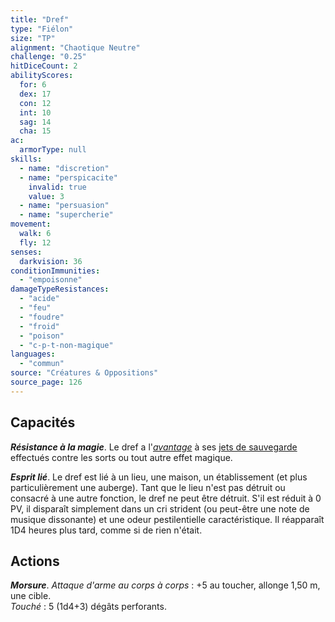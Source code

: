 ```yaml
---
title: "Dref"
type: "Fiélon"
size: "TP"
alignment: "Chaotique Neutre"
challenge: "0.25"
hitDiceCount: 2
abilityScores:
  for: 6
  dex: 17
  con: 12
  int: 10
  sag: 14
  cha: 15
ac:
  armorType: null
skills:
  - name: "discretion"
  - name: "perspicacite"
    invalid: true
    value: 3
  - name: "persuasion"
  - name: "supercherie"
movement:
  walk: 6
  fly: 12
senses:
  darkvision: 36
conditionImmunities:
  - "empoisonne"
damageTypeResistances:
  - "acide"
  - "feu"
  - "foudre"
  - "froid"
  - "poison"
  - "c-p-t-non-magique"
languages:
  - "commun"
source: "Créatures & Oppositions"
source_page: 126
---
```

## Capacités
_**Résistance à la magie**_. Le dref a l'[_avantage_](/utiliser-les-caracteristiques/#avantage-et-desavantage) à ses [jets de sauvegarde](/utiliser-les-caracteristiques/#jets-de-sauvegarde) effectués contre les sorts ou tout autre effet magique.

_**Esprit lié**_. Le dref est lié à un lieu, une maison, un établissement (et plus particulièrement une auberge). Tant que le lieu n'est pas détruit ou consacré à une autre fonction, le dref ne peut être détruit. S'il est réduit à 0 PV, il disparaît simplement dans un cri strident (ou peut-être une note de musique dissonante) et une odeur pestilentielle caractéristique. Il réapparaît 1D4 heures plus tard, comme si de rien n'était.

## Actions
_**Morsure**_. _Attaque d'arme au corps à corps_ : +5 au toucher, allonge 1,50 m, une cible.  
_Touché_ : 5 (1d4+3) dégâts perforants.
